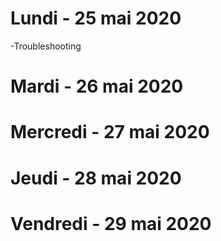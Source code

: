 # Lundi - 25 mai 2020
-Troubleshooting
# Mardi - 26 mai 2020

# Mercredi - 27 mai 2020

# Jeudi - 28 mai 2020

# Vendredi - 29 mai 2020
